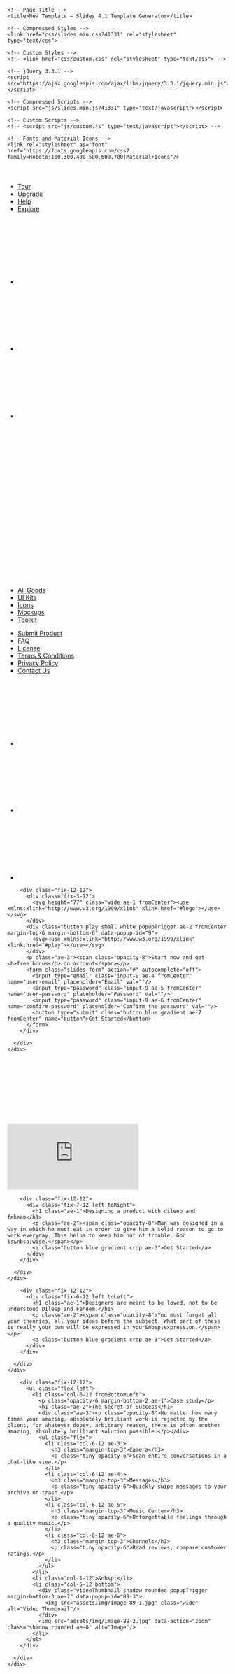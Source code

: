 

<!doctype html>
<html>
<head>
	<meta charset="UTF-8">
	<meta name="viewport" content="width=device-width, height=device-height, initial-scale=1.0, viewport-fit=cover">
	<meta name="apple-mobile-web-app-capable" content="yes" />

	<!-- Page Title -->
	<title>New Template — Slides 4.1 Template Generator</title>

	<!-- Compressed Styles -->
	<link href="css/slides.min.css?41331" rel="stylesheet" type="text/css">

	<!-- Custom Styles -->
	<!-- <link href="css/custom.css" rel="stylesheet" type="text/css"> -->

	<!-- jQuery 3.3.1 -->
	<script src="https://ajax.googleapis.com/ajax/libs/jquery/3.3.1/jquery.min.js"></script>

	<!-- Compressed Scripts -->
	<script src="js/slides.min.js?41331" type="text/javascript"></script>

	<!-- Custom Scripts -->
	<!-- <script src="js/custom.js" type="text/javascript"></script> -->

	<!-- Fonts and Material Icons -->
	<link rel="stylesheet" as="font" href="https://fonts.googleapis.com/css?family=Roboto:100,300,400,500,600,700|Material+Icons"/>
 
</head>
<body class="slides chain simplifiedMobile animated">
		
<!-- SVG Library -->
<svg xmlns="http://www.w3.org/2000/svg" style="display:none">
  
  <symbol id="logo" viewBox="0 0 106 31"><title>Slides Framework</title><path d="M17.413 14.04c-.56-5.84-5.6-7-8.52-7-4.6 0-8.6 2.92-8.6 7.52 0 3 2.4 4.88 5.28 5.8 4.24 1.64 5.88 1.84 5.88 3.36 0 1.08-1.2 1.72-2.32 1.72-.28 0-2.24 0-2.52-2.04h-6.6c.6 5.84 5.68 7.36 9.04 7.36 4.92 0 9.04-2.88 9.04-7.76 0-4.8-4-5.92-7.76-6.96-1.76-.52-3.4-1.2-3.4-2.2 0-.6.48-1.48 1.88-1.48 1.96 0 2.04 1.2 2.08 1.68h6.52zm2.222 15.96h6.64v-29.6h-6.64v29.6zm9.662-24.56h6.64v-5.04h-6.64v5.04zm0 24.56h6.64v-22.2h-6.64v22.2zm32.782-29.6h-6.64v9.28c-.72-.72-2.6-2.64-6.52-2.64-5.64 0-11 4.28-11 11.8 0 6.68 4.4 11.88 11.12 11.88 4.48 0 6.08-2.2 6.72-3.12v2.4h6.32v-29.6zm-17.52 18.4c0-2.56 1.8-5.56 5.64-5.56 1.56 0 2.96.56 3.96 1.56 1 .96 1.64 2.32 1.64 3.92.08 1.64-.52 3.08-1.56 4.12s-2.52 1.68-4.12 1.68c-3.12 0-5.56-2.28-5.56-5.68v-.04zm42.502 2.4c.52-4.08-.32-7.64-3.12-10.64-2.08-2.2-5-3.52-8.4-3.52-6.76 0-11.64 5.72-11.64 11.92 0 6.6 5.4 11.76 11.76 11.76 2.28 0 4.48-.68 6.32-2 1.88-1.28 3.44-3.2 4.52-5.68h-6.8c-.8 1.16-1.92 2.08-4.04 2.08-2.6 0-4.84-1.56-5.12-3.92h16.52zm-16.44-5.04c.16-1.04 1.52-3.52 4.96-3.52s4.8 2.48 4.96 3.52h-9.92zm34.502-2.12c-.56-5.84-5.6-7-8.52-7-4.6 0-8.6 2.92-8.6 7.52 0 3 2.4 4.88 5.28 5.8 4.24 1.64 5.88 1.84 5.88 3.36 0 1.08-1.2 1.72-2.32 1.72-.28 0-2.24 0-2.52-2.04h-6.6c.6 5.84 5.68 7.36 9.04 7.36 4.92 0 9.04-2.88 9.04-7.76 0-4.8-4-5.92-7.76-6.96-1.76-.52-3.4-1.2-3.4-2.2 0-.6.48-1.48 1.88-1.48 1.96 0 2.04 1.2 2.08 1.68h6.52z"/></symbol>

  <symbol id="logo-icon" viewBox="0 0 50 41"><title>Slides Framework</title><path d="M4,12h42c2.2,0,4,1.8,4,4v21c0,2.2-1.8,4-4,4H4c-2.2,0-4-1.8-4-4V16C0,13.8,1.8,12,4,12z"/><path opacity="0.6" d="M45.5,9h-41C3.7,9,3,8.3,3,7.5v0C3,6.7,3.7,6,4.5,6h41C46.3,6,47,6.7,47,7.5v0C47,8.3,46.3,9,45.5,9z"/><path opacity="0.4" d="M7.5,0h35C43.3,0,44,0.7,44,1.5v0C44,2.3,43.3,3,42.5,3h-35C6.7,3,6,2.3,6,1.5v0C6,0.7,6.7,0,7.5,0z"/></symbol>
  
  <symbol id="close" viewBox="0 0 30 30"><path d="M15 0c-8.3 0-15 6.7-15 15s6.7 15 15 15 15-6.7 15-15-6.7-15-15-15zm5.7 19.3c.4.4.4 1 0 1.4-.2.2-.4.3-.7.3s-.5-.1-.7-.3l-4.3-4.3-4.3 4.3c-.2.2-.4.3-.7.3s-.5-.1-.7-.3c-.4-.4-.4-1 0-1.4l4.3-4.3-4.3-4.3c-.4-.4-.4-1 0-1.4s1-.4 1.4 0l4.3 4.3 4.3-4.3c.4-.4 1-.4 1.4 0s.4 1 0 1.4l-4.3 4.3 4.3 4.3z"/></symbol>
  
  <symbol id="close-small" viewBox="0 0 11 11"><path d="M6.914 5.5l3.793-3.793c.391-.391.391-1.023 0-1.414s-1.023-.391-1.414 0l-3.793 3.793-3.793-3.793c-.391-.391-1.023-.391-1.414 0s-.391 1.023 0 1.414l3.793 3.793-3.793 3.793c-.391.391-.391 1.023 0 1.414.195.195.451.293.707.293s.512-.098.707-.293l3.793-3.793 3.793 3.793c.195.195.451.293.707.293s.512-.098.707-.293c.391-.391.391-1.023 0-1.414l-3.793-3.793z"/></symbol>

  <symbol id="arrow-left" viewBox="0 0 29 56"><path d="M28.7.3c.4.4.4 1 0 1.4l-26.3 26.3 26.3 26.3c.4.4.4 1 0 1.4-.4.4-1 .4-1.4 0l-27-27c-.4-.4-.4-1 0-1.4l27-27c.3-.3 1-.4 1.4 0z"/></symbol>
  
  <symbol id="arrow-right" viewBox="0 0 29 56"><path d="M.3 55.7c-.4-.4-.4-1 0-1.4l26.3-26.3-26.3-26.3c-.4-.4-.4-1 0-1.4.4-.4 1-.4 1.4 0l27 27c.4.4.4 1 0 1.4l-27 27c-.3.3-1 .4-1.4 0z"/></symbol>

  <symbol id="back" viewBox="0 0 20 20"><path d="M2.3 10.7l5 5c.4.4 1 .4 1.4 0s.4-1 0-1.4l-3.3-3.3h11.6c.6 0 1-.4 1-1s-.4-1-1-1h-11.6l3.3-3.3c.4-.4.4-1 0-1.4-.2-.2-.4-.3-.7-.3s-.5.1-.7.3l-5 5c-.2.2-.3.5-.3.7 0 .2.1.5.3.7z"/></symbol>
  
  <symbol id="menu" viewBox="0 0 18 18"><path d="M16 5h-14c-.6 0-1-.4-1-1 0-.5.4-1 1-1h14c.5 0 1 .4 1 1s-.4 1-1 1zm-14 5h14c.5 0 1-.4 1-1 0-.5-.4-1-1-1h-14c-.6 0-1 .4-1 1s.4 1 1 1zm14 3h-14c-.5 0-1 .4-1 1 0 .5.4 1 1 1h14c.5 0 1-.4 1-1s-.4-1-1-1z"/></symbol>
  
  <symbol id="share" viewBox="0 0 18 18"><path d="M16 8c-.6 0-1 .4-1 1v6h-12v-6c0-.6-.4-1-1-1s-1 .4-1 1v6c0 1.1.9 2 2 2h12c1.1 0 2-.9 2-2v-6c0-.6-.4-1-1-1zm-2.3-2.3c.4-.4.4-1 0-1.4l-4-4c-.4-.4-1-.4-1.4 0l-4 4c-.4.4-.4 1 0 1.4s1 .4 1.4 0l2.3-2.3v7.6c0 .6.4 1 1 1s1-.4 1-1v-7.6l2.3 2.3c.4.4 1 .4 1.4 0z"/></symbol>

  <symbol id="arrow-down" viewBox="0 0 24 24"><path d="M12 18c-.2 0-.5-.1-.7-.3l-11-10c-.4-.4-.4-1-.1-1.4.4-.4 1-.4 1.4-.1l10.4 9.4 10.3-9.4c.4-.4 1-.3 1.4.1.4.4.3 1-.1 1.4l-11 10c-.1.2-.4.3-.6.3z"/></symbol>
  
  <symbol id="arrow-up" viewBox="0 0 24 24"><path d="M11.9 5.9c.2 0 .5.1.7.3l11 10c.4.4.4 1 .1 1.4-.4.4-1 .4-1.4.1l-10.4-9.4-10.3 9.4c-.4.4-1 .3-1.4-.1-.4-.4-.3-1 .1-1.4l11-10c.1-.2.4-.3.6-.3z"/></symbol>
  
  <symbol id="arrow-top" viewBox="0 0 18 18"><path d="M15.7 7.3l-6-6c-.4-.4-1-.4-1.4 0l-6 6c-.4.4-.4 1 0 1.4.4.4 1 .4 1.4 0l4.3-4.3v11.6c0 .6.4 1 1 1s1-.4 1-1v-11.6l4.3 4.3c.2.2.4.3.7.3s.5-.1.7-.3c.4-.4.4-1 0-1.4z"/></symbol>
  
  <symbol id="play" viewBox="0 0 30 30"><path d="M7 30v-30l22 15z"/></symbol>
  
  <symbol id="chat" viewBox="0 0 18 18"><path d="M5,17c-0.2,0-0.3,0-0.4-0.1C4.2,16.7,4,16.4,4,16v-2H2c-1.1,0-2-0.9-2-2V3c0-1.1,0.9-2,2-2h14c1.1,0,2,0.9,2,2v9 c0,1.1-0.9,2-2,2H9.3l-3.7,2.8C5.4,16.9,5.2,17,5,17z M2,12h3.5C5.8,12,6,12.2,6,12.5V14l2.4-1.8C8.6,12.1,8.8,12,9,12h7V3H2V12z M13,7H5C4.4,7,4,6.6,4,6s0.4-1,1-1h8c0.6,0,1,0.4,1,1S13.6,7,13,7z M13,10H5c-0.6,0-1-0.4-1-1s0.4-1,1-1h8c0.6,0,1,0.4,1,1 S13.6,10,13,10z"/></symbol>

  <symbol id="mail" viewBox="0 0 18 18"><path d="M16 2h-14c-1.1 0-2 .9-2 2v10c0 1.1.9 2 2 2h14c1.1 0 2-.9 2-2v-10c0-1.1-.9-2-2-2zm0 2v.5l-7 4.3-7-4.4v-.4h14zm-14 10v-7.2l6.5 4c.1.1.3.2.5.2s.4-.1.5-.2l6.5-4v7.2h-14z"/></symbol>

  <symbol id="sound-on" viewBox="0 0 18 18"><path d="M8.5,0.1C8.1-0.1,7.7,0,7.4,0.2L3.7,3H2C0.9,3,0,3.9,0,5v6c0,1.1,0.9,2,2,2h1.7l3.7,2.8C7.6,15.9,7.8,16,8,16 c0.2,0,0.3,0,0.4-0.1C8.8,15.7,9,15.4,9,15V1C9,0.6,8.8,0.3,8.5,0.1z M7,13l-2.4-1.8C4.4,11.1,4.2,11,4,11l-2,0l0-6h2 c0.2,0,0.4-0.1,0.6-0.2L7,3V13z M11.7,9.9l0.7,1.9C13.9,11.2,15,9.7,15,8c0-1.7-1.1-3.2-2.7-3.8l-0.7,1.9C12.5,6.4,13,7.2,13,8C13,8.9,12.5,9.6,11.7,9.9z M12.2,1.1l-0.3,2C14.3,3.5,16,5.6,16,8s-1.8,4.5-4.2,4.9l0.3,2C15.6,14.3,18,11.4,18,8C18,4.6,15.6,1.7,12.2,1.1z"/></symbol>
  
  <symbol id="sound-off" viewBox="0 0 18 18"><path d="M15.9,8l1.8-1.8c0.4-0.4,0.4-1,0-1.4s-1-0.4-1.4,0l-1.8,1.8l-1.8-1.8c-0.4-0.4-1-0.4-1.4,0s-0.4,1,0,1.4L13.1,8l-1.8,1.8 c-0.4,0.4-0.4,1,0,1.4c0.2,0.2,0.5,0.3,0.7,0.3s0.5-0.1,0.7-0.3l1.8-1.8l1.8,1.8c0.2,0.2,0.5,0.3,0.7,0.3s0.5-0.1,0.7-0.3 c0.4-0.4,0.4-1,0-1.4L15.9,8z M8.5,0.1C8.1-0.1,7.7,0,7.4,0.2L3.7,3H2C0.9,3,0,3.9,0,5v6c0,1.1,0.9,2,2,2h1.7l3.7,2.8C7.6,15.9,7.8,16,8,16 c0.2,0,0.3,0,0.4-0.1C8.8,15.7,9,15.4,9,15V1C9,0.6,8.8,0.3,8.5,0.1z M7,13l-2.4-1.8C4.4,11.1,4.2,11,4,11l-2,0l0-6h2 c0.2,0,0.4-0.1,0.6-0.2L7,3V13z"/></symbol>
  
  <!-- social -->
  <symbol id="apple" viewBox="-1 1 24 24"><path d="M17.6 13.8c0-3 2.5-4.5 2.6-4.6-1.4-2.1-3.6-2.3-4.4-2.4-1.9-.2-3.6 1.1-4.6 1.1-.9 0-2.4-1.1-4-1-2 0-3.9 1.2-5 3-2.1 3.7-.5 9.1 1.5 12.1 1 1.5 2.2 3.1 3.8 3 1.5-.1 2.1-1 3.9-1s2.4 1 4 1 2.7-1.5 3.7-2.9c1.2-1.7 1.6-3.3 1.7-3.4-.1-.1-3.2-1.3-3.2-4.9zm-3.1-9c.8-1 1.4-2.4 1.2-3.8-1.2 0-2.7.8-3.5 1.8-.8.9-1.5 2.3-1.3 3.7 1.4.1 2.8-.7 3.6-1.7z"/></symbol>

  <symbol id="dribbble" viewBox="0 0 24 24"><path d="M12 0c-6.7 0-12 5.3-12 12s5.3 12 12 12 12-5.3 12-12-5.3-12-12-12zm7.9 5.7c1.3 1.7 2.1 3.9 2.3 6.1-.4-.1-2.4-.4-4.7-.4-.8 0-1.5 0-2.3.1 0-.1-.1-.3-.3-.5l-.7-1.5c3.7-1.4 5.3-3.4 5.7-3.8zm-7.9-3.8c2.5 0 4.9.9 6.7 2.5-.3.4-1.9 2.3-5.2 3.6-1.6-2.9-3.3-5.3-3.7-5.9.6-.1 1.4-.2 2.2-.2zm-4.4 1c.4.6 2.1 3 3.7 5.8-4.4 1.2-8.2 1.2-9.2 1.2h-.1c.8-3.1 2.9-5.6 5.6-7zm-5.7 9.1v-.3h.3c1.2 0 5.6-.1 10.1-1.5l.8 1.6c-.1 0-.3 0-.4.1-5.1 1.6-7.9 6-8.3 6.7-1.6-1.7-2.5-4.1-2.5-6.6zm10.1 10.1c-2.3 0-4.4-.8-6.1-2.1.3-.5 2.4-4.4 7.9-6.3 1.3 3.6 2 6.7 2.1 7.6-1.2.6-2.6.8-3.9.8zm5.7-1.8c-.1-.8-.7-3.6-2-7.1.7-.1 1.3-.1 2-.1 2.1 0 3.7.4 4.1.5-.3 2.8-1.8 5.2-4.1 6.7z"/></symbol>

  <symbol id="facebook" viewBox="0 0 24 24"><path d="M24 1.3v21.3c0 .7-.6 1.3-1.3 1.3h-6.1v-9.3h3.1l.5-3.6h-3.6v-2.2c0-1.1.3-1.8 1.8-1.8h1.9v-3.2c-.3 0-1.5-.1-2.8-.1-2.8 0-4.7 1.7-4.7 4.8v2.7h-3.1v3.6h3.1v9.2h-11.5c-.7 0-1.3-.6-1.3-1.3v-21.4c0-.7.6-1.3 1.3-1.3h21.3c.8 0 1.4.6 1.4 1.3z"/></symbol>

  <symbol id="facebook2" viewBox="0 0 512 512"><path d="M288 176v-64c0-17.664 14.336-32 32-32h32v-80h-64c-53.024 0-96 42.976-96 96v80h-64v80h64v256h96v-256h64l32-80h-96z"/></symbol>
   
  <symbol id="fb-like" viewBox="0 0 20 20"><path d="M0 8v12h5v-12h-5zm2.5 10.8c-.4 0-.8-.3-.8-.8 0-.4.3-.8.8-.8s.8.3.8.8c0 .4-.4.8-.8.8zm3.5-.8h9.5c1.1 0 1.7-1 1.7-1.7 0-.3-.4-1-.4-1 1.4-.3 1.7-1.2 1.7-1.7-.1-.5-.3-.9-.5-1 1-.4 1.5-1.1 1.4-1.9-.1-.8-1-1.5-1-1.5 1-.6.9-1.5.9-1.5-.3-1.3-1.5-1.7-1.7-1.7h-5.6s.3-.5.3-2.4-1.3-3.6-2.6-3.6c0 0-.7.1-1 .3v3.5l-2.7 4.4v9.8z"/></symbol>
  
  <symbol id="googlePlus" viewBox="0 1 24 24"><path d="M7.8 13.5h4.6c-.6 2-2.5 3.4-4.6 3.4-2.7 0-4.9-2.2-4.9-4.9s2.2-4.9 4.9-4.9c1.1 0 2.1.3 3 1l1.8-2.4c-1.4-1.1-3-1.6-4.8-1.6-4.3 0-7.9 3.5-7.9 7.9s3.5 7.9 7.9 7.9 7.9-3.5 7.9-7.9v-1.5h-7.9v3zM21.7 11v-2.2h-2v2.2h-2.2v2h2.2v2.2h2v-2.2h2.2v-2z"/></symbol>
  
  <symbol id="instagram" viewBox="0 0 20 20"><circle cx="10" cy="10" r="3.3"/><path d="M13,0H7C2.2,0,0,2.2,0,7v6c0,4.8,2.1,7,7,7h6c4.8,0,7-2.2,7-7V7C20,2.2,17.9,0,13,0z M10,15.1c-2.8,0-5.1-2.3-5.1-5.1 S7.2,4.9,10,4.9s5.1,2.3,5.1,5.1S12.8,15.1,10,15.1z M15.3,5.9c-0.7,0-1.2-0.5-1.2-1.2c0-0.7,0.5-1.2,1.2-1.2s1.2,0.5,1.2,1.2 C16.5,5.3,16,5.9,15.3,5.9z"/></symbol>

  <symbol id="behance" viewBox="0 0 511.958 511.958"><path d="M210.624 240.619c10.624-5.344 18.656-11.296 24.16-17.728 9.792-11.584 14.624-26.944 14.624-45.984 0-18.528-4.832-34.368-14.496-47.648-16.128-21.632-43.424-32.704-82.016-33.28h-152.896v312.096h142.56c16.064 0 30.944-1.376 44.704-4.192 13.76-2.848 25.664-8.064 35.744-15.68 8.96-6.624 16.448-14.848 22.4-24.544 9.408-14.656 14.112-31.264 14.112-49.76 0-17.92-4.128-33.184-12.32-45.728-8.288-12.544-20.448-21.728-36.576-27.552zm-147.552-90.432h68.864c15.136 0 27.616 1.632 37.408 4.864 11.328 4.704 16.992 14.272 16.992 28.864 0 13.088-4.32 22.24-12.864 27.392-8.608 5.152-19.776 7.744-33.472 7.744h-76.928v-68.864zm108.896 198.24c-7.616 3.68-18.336 5.504-32.064 5.504h-76.832v-83.232h77.888c13.568.096 24.128 1.888 31.68 5.248 13.44 6.08 20.128 17.216 20.128 33.504 0 19.2-6.912 32.128-20.8 38.976zM327.168 110.539h135.584v38.848h-135.584zM509.856 263.851c-2.816-18.08-9.024-33.984-18.688-47.712-10.592-15.552-24.032-26.944-40.384-34.144-16.288-7.232-34.624-10.848-55.04-10.816-34.272 0-62.112 10.72-83.648 32-21.472 21.344-32.224 52.032-32.224 92.032 0 42.656 11.872 73.472 35.744 92.384 23.776 18.944 51.232 28.384 82.4 28.384 37.728 0 67.072-11.232 88.032-33.632 13.408-14.144 20.992-28.064 22.656-41.728h-62.464c-3.616 6.752-7.808 12.032-12.608 15.872-8.704 7.04-20.032 10.56-33.92 10.56-13.216 0-24.416-2.912-33.76-8.704-15.424-9.28-23.488-25.536-24.512-48.672h170.464c.256-19.936-.384-35.264-2.048-45.824zm-166.88 5.984c2.24-15.008 7.68-26.912 16.32-35.712 8.64-8.768 20.864-13.184 36.512-13.216 14.432 0 26.496 4.128 36.32 12.416 9.696 8.352 15.168 20.48 16.288 36.512h-105.44z"/></symbol>
  
  <symbol id="linkedin" viewBox="0 0 24 24"><path d="M5.9 21.9h-4.7v-14.2h4.7v14.2zm-2.3-16.1c-1.6 0-2.6-1.1-2.6-2.5s1-2.5 2.7-2.5c1.6 0 2.6 1 2.6 2.5-.1 1.4-1.2 2.5-2.7 2.5zm19.2 16.1h-4.7v-7.6c0-2-.7-3.3-2.3-3.3-1.3 0-2.1.9-2.5 1.7-.1.3-.1.8-.1 1.2v7.9h-4.7v-14.1h4.7v2c.7-.9 1.7-2.3 4.3-2.3 3.1 0 5.5 2.1 5.5 6.4v8.2h-.2z"/></symbol>

  <symbol id="medium" viewBox="0 0 130.8 104"><path d="M15.5 21.2c.2-1.6-.5-3.2-1.7-4.3l-12.1-14.7v-2.2h38l29.3 64.4 25.8-64.4h36.2v2.2l-10.5 10c-.9.7-1.3 1.8-1.2 2.9v73.7c0 1.1.3 2.2 1.2 2.9l10.2 10v2.2h-51.3v-2.2l10.6-10.2c1-1 1-1.3 1-2.9v-59.6l-29.4 74.7h-4l-34.2-74.7v50.3c0 2.2.4 4.2 1.9 5.7l13.7 16.8v2.2h-39v-2.2l13.8-16.7c1.5-1.5 1.8-3.3 1.8-5.7l-.1-58.2z"/></symbol>
  
  <symbol id="pinterest" viewBox="0 0 24 24"><path d="M5.9 13.9c1.2-2-.4-2.5-.6-4-1-6.1 7.1-10.2 11.4-6 2.9 2.9 1 12-3.7 11-4.6-.9 2.2-8.1-1.4-9.5-3-1.1-4.6 3.6-3.2 5.9-.8 4-2.5 7.7-1.8 12.7 2.3-1.7 3.1-4.8 3.7-8.1 1.2.7 1.8 1.4 3.3 1.5 5.5.4 8.6-5.4 7.8-10.7-.7-4.7-5.5-7.1-10.6-6.6-4.1.4-8.1 3.7-8.3 8.3-.1 2.8.7 4.9 3.4 5.5z"/></symbol>
  
  <symbol id="stumbleupon" viewBox="0 0 24 24"><path d="M13.3 9.6l1.6.8 2.5-.8v-1.4c0-3-2.4-5.4-5.4-5.4s-5.4 2.4-5.4 5.4v7.5c0 .7-.6 1.3-1.3 1.3s-1.3-.6-1.3-1.3v-3.2h-4v3.2c0 3 2.4 5.4 5.4 5.4s5.4-2.4 5.4-5.4v-7.5c0-.7.6-1.3 1.3-1.3s1.3.6 1.3 1.3l-.1 1.4zm6.6 2.9v3.2c0 .7-.6 1.3-1.3 1.3s-1.3-.6-1.3-1.3v-3.2l-2.5.8-1.6-.8v3.2c0 3 2.4 5.4 5.4 5.4s5.4-2.4 5.4-5.4v-3.2h-4.1z"/></symbol>
  
  <symbol id="twitter" viewBox="0 1 24 23"><path d="M21.5 7.6v.6c0 6.6-5 14.1-14 14.1-2.8 0-5.4-.8-7.6-2.2l1.2.1c2.3 0 4.4-.8 6.1-2.1-2.2 0-4-1.5-4.6-3.4.3.1.6.1.9.1.5 0 .9-.1 1.3-.2-2.1-.6-3.8-2.6-3.8-5 .7.4 1.4.6 2.2.6-1.3-.9-2.2-2.4-2.2-4.1 0-.9.2-1.8.7-2.5 2.4 3 6.1 5 10.2 5.2-.1-.4-.1-.7-.1-1.1 0-2.7 2.2-5 4.9-5 1.4 0 2.7.6 3.6 1.6 1-.3 2.1-.7 3-1.3-.4 1.2-1.1 2.1-2.2 2.7 1-.1 1.9-.4 2.8-.8-.6 1.1-1.4 2-2.4 2.7z"/></symbol>
  
  <symbol id="tumblr" viewBox="0 0 23 23"><path d="M12.573 4.94v-4.94h-3.188c-.072.183-.11.4-.11.622-.034.107-.072.184-.072.293-.328 1.829-1.28 3.11-2.892 3.807-.476.218-.914.253-1.39.218v3.987h2.342c.039 5.603.039 8.493.039 8.64v.332c.294 2.449 1.573 3.914 3.843 4.463.914.257 1.901.366 2.892.366 1.279-.036 2.525-.256 3.771-.659v-4.685c-.731.22-1.395.402-1.977.583-1.135.333-2.087.113-2.857-.619-.073-.11-.183-.257-.221-.403-.106-.586-.178-1.206-.178-1.795v-6.222h5.083v-3.988h-5.085z"/></symbol>

  <symbol id="xing" viewBox="0 0 24 24"><path d="M3.647 4.74c-.208 0-.384.073-.472.216-.091.148-.077.338.02.531l2.34 4.051v.02l-3.678 6.49c-.096.191-.091.383 0 .531.088.142.244.236.452.236h3.461c.518 0 .767-.349.944-.669l3.737-6.608-2.38-4.15c-.172-.307-.433-.649-.964-.649h-3.46zm14.542-4.74c-.517 0-.741.326-.927.659l-7.702 13.658 4.918 9.023c.172.307.437.659.967.659h3.457c.208 0 .371-.079.459-.221.092-.148.09-.343-.007-.535l-4.88-8.915v-.023l7.664-13.551c.096-.191.098-.386.007-.534-.088-.142-.252-.221-.46-.221h-3.496z"/></symbol>

  <symbol id="whatsapp" viewBox="0 0 512 512"><path d="M256.064 0h-.128c-141.152 0-255.936 114.816-255.936 256 0 56 18.048 107.904 48.736 150.048l-31.904 95.104 98.4-31.456c40.48 26.816 88.768 42.304 140.832 42.304 141.152 0 255.936-114.848 255.936-256s-114.784-256-255.936-256zm148.96 361.504c-6.176 17.44-30.688 31.904-50.24 36.128-13.376 2.848-30.848 5.12-89.664-19.264-75.232-31.168-123.68-107.616-127.456-112.576-3.616-4.96-30.4-40.48-30.4-77.216s18.656-54.624 26.176-62.304c6.176-6.304 16.384-9.184 26.176-9.184 3.168 0 6.016.16 8.576.288 7.52.32 11.296.768 16.256 12.64 6.176 14.88 21.216 51.616 23.008 55.392 1.824 3.776 3.648 8.896 1.088 13.856-2.4 5.12-4.512 7.392-8.288 11.744-3.776 4.352-7.36 7.68-11.136 12.352-3.456 4.064-7.36 8.416-3.008 15.936 4.352 7.36 19.392 31.904 41.536 51.616 28.576 25.44 51.744 33.568 60.032 37.024 6.176 2.56 13.536 1.952 18.048-2.848 5.728-6.176 12.8-16.416 20-26.496 5.12-7.232 11.584-8.128 18.368-5.568 6.912 2.4 43.488 20.48 51.008 24.224 7.52 3.776 12.48 5.568 14.304 8.736 1.792 3.168 1.792 18.048-4.384 35.52z"/></symbol>
  
  <symbol id="youtube" viewBox="0 0 24 24"><path d="M23.6 6.3c-.3-1.2-1.4-2.2-2.6-2.3-3-.3-6-.3-9-.3s-6 0-9 .3c-1.2.1-2.3 1.1-2.6 2.3-.4 1.8-.4 3.8-.4 5.7 0 1.9 0 3.9.4 5.7.3 1.2 1.4 2.2 2.6 2.3 3 .3 6 .3 9 .3s6 0 9-.3c1.3-.1 2.3-1.1 2.6-2.4.4-1.7.4-3.7.4-5.6 0-1.9 0-3.9-.4-5.7zm-14.1 9v-6.6l6.5 3.3-6.5 3.3z"/></symbol>

</svg>

<!-- Navigation -->
<nav class="side pole">
  <div class="navigation">
    <ul></ul>
  </div>
</nav>

<!-- Panel Top #08 -->
<nav class="panel top">
  <div class="sections desktop">
    <div class="left"><a href="#" title="Slides Framework"><svg style="width:82px;height:24px"><use xmlns:xlink="http://www.w3.org/1999/xlink" xlink:href="#logo"></use></svg></a></div>
    <div class="center">
      <ul class="menu uppercase">
        <li><a href="#">Tour</a></li>
        <li><a href="#">Upgrade</a></li>
        <li><a href="#">Help</a></li>
        <li><a href="#">Explore</a></li>
      </ul>
    </div>
    <div class="right">
      <ul class="menu trim">
        <li><a href="http://facebook.com/designmodo" target="_blank"><svg><use xmlns:xlink="http://www.w3.org/1999/xlink" xlink:href="#facebook"></use></svg></a></li>
        <li><a href="http://twitter.com/designmodo" target="_blank"><svg><use xmlns:xlink="http://www.w3.org/1999/xlink" xlink:href="#twitter"></use></svg></a></li>
        <li class="cropRight"><a href="http://instagram.com/designmodo" class="trimRight" target="_blank"><svg><use xmlns:xlink="http://www.w3.org/1999/xlink" xlink:href="#instagram"></use></svg></a></li>
      </ul>
    </div>
  </div>
  <div class="sections compact hidden">
    <div class="left"><a href="#" title="Slides Framework"><svg style="width:82px;height:24px"><use xmlns:xlink="http://www.w3.org/1999/xlink" xlink:href="#logo"></use></svg></a></div>
    <div class="right"><span class="button actionButton sidebarTrigger" data-sidebar-id="1"><svg><use xmlns:xlink="http://www.w3.org/1999/xlink" xlink:href="#menu"></use></svg></span></div>
  </div>
</nav>

<!-- Sidebar -->
<nav class="sidebar" data-sidebar-id="1">
  <div class="close"><svg><use xmlns:xlink="http://www.w3.org/1999/xlink" xlink:href="#close"></use></svg></div>
  <div class="content">
    <a href="#" class="logo"><svg width="37" height="30"><use xmlns:xlink="http://www.w3.org/1999/xlink" xlink:href="#logo-icon"></use></svg></a>
    <ul class="mainMenu margin-top-3">
      <li><a href="#">All Goods</a></li>
      <li><a href="#">UI Kits</a></li>
      <li><a href="#">Icons</a></li>
      <li><a href="#">Mockups</a></li>
      <li><a href="#">Toolkit</a></li>
    </ul>
    <ul class="subMenu small opacity-8">
      <li><a href="#">Submit Product</a></li>
      <li><a href="#">FAQ</a></li>
      <li><a href="#">License</a></li>
      <li><a href="#">Terms & Conditions</a></li>
      <li><a href="#">Privacy Policy</a></li>
      <li><a href="#">Contact Us</a></li>
    </ul>
    <ul class="social opacity-8">
      <li><a href="#"><svg><use xmlns:xlink="http://www.w3.org/1999/xlink" xlink:href="#facebook"></use></svg></a></li>
      <li><a href="#"><svg><use xmlns:xlink="http://www.w3.org/1999/xlink" xlink:href="#twitter"></use></svg></a></li>
      <li><a href="#"><svg><use xmlns:xlink="http://www.w3.org/1999/xlink" xlink:href="#instagram"></use></svg></a></li>
    </ul>
  </div>
</nav>




<!-- Slide 1 (#09) -->
<section class="slide fade-6 kenBurns">
  <div class="content">
    <div class="container">
      <div class="wrap">

        <div class="fix-12-12">
          <div class="fix-3-12">
            <svg height="77" class="wide ae-1 fromCenter"><use xmlns:xlink="http://www.w3.org/1999/xlink" xlink:href="#logo"></use></svg>
          </div>
          <div class="button play small white popupTrigger ae-2 fromCenter margin-top-6 margin-bottom-6" data-popup-id="9">
            <svg><use xmlns:xlink="http://www.w3.org/1999/xlink" xlink:href="#play"></use></svg>
          </div>
          <p class="ae-3"><span class="opacity-8">Start now and get <b>free bonus</b> on account</span></p>
          <form class="slides-form" action="#" autocomplete="off">
            <input type="email" class="input-9 ae-4 fromCenter" name="user-email" placeholder="Email" val=""/>
            <input type="password" class="input-9 ae-5 fromCenter" name="user-password" placeholder="Password" val=""/>
            <input type="password" class="input-9 ae-6 fromCenter" name="confirm-password" placeholder="Confirm the password" val=""/>
            <button type="submit" class="button blue gradient ae-7 fromCenter" name="button">Get Started</button>
          </form>
        </div>

      </div>
    </div>
  </div>
  <div class="background" style="background-image:url(assets/img/background/img-09.jpg)"></div>
</section>

<!-- Popup Video -->
<div class="popup autoplay" data-popup-id="9">
  <div class="close"><svg><use xmlns:xlink="http://www.w3.org/1999/xlink" xlink:href="#close"></use></svg></div>
  <div class="content">
    <div class="container">
      <div class="wrap">
        <div class="fix-10-12">
          <div class="embedVideo popupContent">
            <iframe src="https://www.youtube.com/embed/g8yBqxTiHSs" frameborder="0" allow="accelerometer; autoplay; encrypted-media; gyroscope; picture-in-picture" allowfullscreen></iframe>
          </div>
        </div>
      </div>
    </div>
  </div>
</div>


<!-- Slide 2 (#15) -->
<section class="slide fade-6 kenBurns fromLeft">
  <div class="content">
    <div class="container">
      <div class="wrap">
      
        <div class="fix-12-12">
          <div class="fix-7-12 left toRight">
            <h1 class="ae-1">Designing a product with dileep and faheem</h1>
            <p class="ae-2"><span class="opacity-8">Man was designed in a way in which he must eat in order to give him a solid reason to go to work everyday. This helps to keep him out of trouble. God is&nbsp;wise.</span></p>
            <a class="button blue gradient crop ae-3">Get Started</a>
          </div>
        </div>
        
      </div>
    </div>
  </div>
  <div class="background" style="background-image:url(assets/img/background/img-15.jpg)"></div>
</section>

<!-- Slide 3 (#14) -->
<section class="slide fade-6 kenBurns fromRight">
  <div class="content">
    <div class="container">
      <div class="wrap">
      
        <div class="fix-12-12">
          <div class="fix-6-12 left toLeft">
            <h1 class="ae-1">Designers are meant to be loved, not to be understood Dileep and Faheem.</h1>
            <p class="ae-2"><span class="opacity-8">You must forget all your theories, all your ideas before the subject. What part of these is really your own will be expressed in your&nbsp;expression.</span></p>
            <a class="button blue gradient crop ae-3">Get Started</a>
          </div>
        </div>
            
      </div>  
    </div>
  </div>
  <div class="background" style="background-image:url(assets/img/background/img-14.jpg)"></div>
</section>

<!-- Slide 4 (#89) -->
<section class="slide fade-6 kenBurns">
  <div class="content">
    <div class="container">
      <div class="wrap">

        <div class="fix-12-12">
          <ul class="flex left">
            <li class="col-6-12 fromBottomLeft">
              <p class="opacity-6 margin-bottom-2 ae-1">Case study</p>
              <h1 class="ae-2">The Secret of Success</h1>
              <div class="ae-3"><p class="opacity-8">No matter how many times your amazing, absolutely brilliant work is rejected by the client, for whatever dopey, arbitrary reason, there is often another amazing, absolutely brilliant solution possible.</p></div>
              <ul class="flex">
                <li class="col-6-12 ae-3">
                  <h3 class="margin-top-3">Camera</h3>
                  <p class="tiny opacity-6">Scan entire conversations in a chat-like view.</p>
                </li>
                <li class="col-6-12 ae-4">
                  <h3 class="margin-top-3">Messages</h3>
                  <p class="tiny opacity-6">Quickly swipe messages to your archive or trash.</p>
                </li>
                <li class="col-6-12 ae-5">
                  <h3 class="margin-top-3">Music Center</h3>
                  <p class="tiny opacity-6">Unforgettable feelings through a quality music.</p>
                </li>
                <li class="col-6-12 ae-6">
                  <h3 class="margin-top-3">Channels</h3>
                  <p class="tiny opacity-6">Read reviews, compare customer ratings.</p>
                </li>
              </ul>
            </li>
            <li class="col-1-12">&nbsp;</li>
            <li class="col-5-12 bottom">
              <div class="videoThumbnail shadow rounded popupTrigger margin-bottom-3 ae-7" data-popup-id="89-3">
                <img src="assets/img/image-89-1.jpg" class="wide" alt="Video Thumbnail"/>
              </div>
              <img src="assets/img/image-89-2.jpg" data-action="zoom" class="shadow rounded ae-8" alt="Image"/>
            </li>
          </ul>
        </div>

      </div>
    </div>
  </div>
  <div class="background" style="background-image:url(assets/img/background/img-89.jpg)"></div>
</section>

<!-- Popup Video -->
<div class="popup autoplay" data-popup-id="89-3">
  <div class="close"><svg><use xmlns:xlink="http://www.w3.org/1999/xlink" xlink:href="#close"></use></svg></div>
  <div class="content">
    <div class="container">
      <div class="wrap">
        <div class="fix-10-12">
          <div class="embedVideo popupContent">
            <iframe src="https://www.youtube.com/embed/g8yBqxTiHSs" frameborder="0" allow="accelerometer; autoplay; encrypted-media; gyroscope; picture-in-picture" allowfullscreen></iframe>
          </div>
        </div>
      </div>
    </div>
  </div>
</div>



<!-- Slide 5 (#85) -->
<section class="slide fade-6 kenBurns">
  <div class="content">
    <div class="container">
      <div class="wrap">
      
        <div class="fix-7-12">
          <h1 class="ae-1">Pricing</h1>
          <ul class="grid grid-85 equal margin-top-5 ae-2 fromCenter" data-equal-collapse-width="767">
            <li class="col-6-12 col-tablet-1-2 col-phablet-1-1 margin-bottom-2 ae-3">
              <div class="pad" style="background: #F5FBFE">
                <h3>Moon</h3>
                <div class="price ae-5"><span class="currency">$</span>0</div>
                <div class="ae-5">
                  <h6 class="uppercase bold small opacity-4">No Credit Card Needed</h6>
                </div>
                <div class="margin-top-3 margin-bottom-3 equalElement ae-6">
                  <ul class="p tiny">
                    <li><strong>25 Free Images</strong></li>
                    <li class="opacity-8">Custom Domain</li>
                    <li class="opacity-8">24/7 Customer Support</li>
                  </ul>
                </div>
                <a href="#" class="button green gradient wide cropSides cropBottom ae-7">Try Free</a>
              </div>
            </li>
            <li class="col-6-12 col-tablet-1-2 col-phablet-1-1 ae-4">
              <div class="pad">
                <h3>Planet</h3>
                <div class="price ae-6"><span class="currency">$</span>6</div>
                <div class="ae-6">
                  <h6 class="uppercase bold small opacity-4">Billed per Month</h6>
                </div>
                <div class="margin-top-3 margin-bottom-3 equalElement ae-7">
                  <ul class="p tiny">
                    <li><strong>60 Free Images</strong></li>
                    <li><strong>Mobile-Optimized</strong></li>
                    <li><strong>No Transaction Fees</strong></li>
                    <li class="opacity-8">Custom Domain</li>
                    <li class="opacity-8">24/7 Customer Support</li>
                  </ul>
                </div>
                <a href="#" class="button blue gradient wide cropSides cropBottom ae-8">Purchase</a>
              </div>
            </li>
          </ul>
        </div> 
        
      </div>
    </div>
  </div>
  <div class="background" style="background-image:url(assets/img/background/img-85.jpg)"></div>
</section>

<!-- Slide 6 (#95) -->
<section class="slide fade-6 kenBurns">
  <div class="content">
    <div class="container">
      <div class="wrap">
      
        <div class="fix-6-12">
          <h1 class="huge ae-1 margin-bottom-2">Download Mobile App</h1>
          <p class="hero ae-2 margin-bottom-3"><span class="opacity-8">Learning never exhausts the mind.</span></p>

          <form action="#" autocomplete="off" class="slides-form margin-bottom-3">
            <input type="email" class="ae-3" name="email" placeholder="E-mail address"/>
            <button type="submit" class="button blue gradient ae-4" name="submit">Try it free</button>
          </form>

          <a href="#" class="button hollow ae-5"><img src="assets/img/appstore.jpg" height="63"/></a><a href="#" class="button hollow ae-6"><img src="assets/img/googleplay.jpg" height="63"/></a>
        </div>
                
      </div>
    </div>
  </div>
  <div class="background" style="background-image:url(assets/img/background/img-95.jpg)"></div>
</section>

<!-- Panel Bottom #15 -->
<nav class="panel bottom lastSlideOnly">
  <div class="sections">
    <div class="center"><a href="#" class="opacity-8">Available <svg style="height:21px;"><use xmlns:xlink="http://www.w3.org/1999/xlink" xlink:href="#apple"></use></svg> iPhone</a></div>
  </div>
</nav>

<!-- Loading Progress Bar -->
<div class="progress-bar blue"></div>
		
</body>
</html>
















